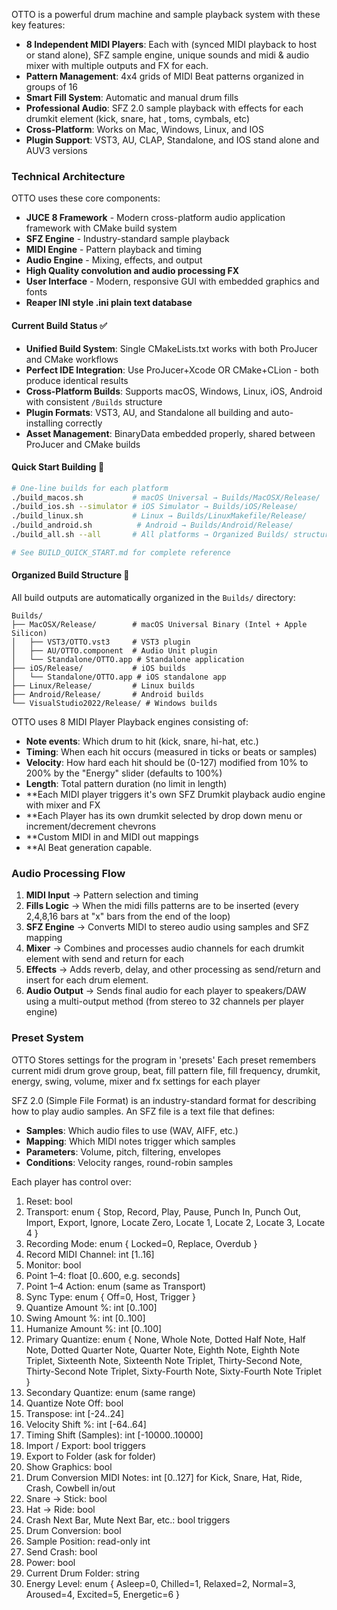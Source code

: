 OTTO is a powerful drum machine and sample playback system with these key features:

<!-- Verification comment added by Devin for testing repo access and PR workflow -->

- **8 Independent MIDI Players**: Each with (synced MIDI playback to host or stand alone), SFZ sample engine, unique sounds and midi & audio mixer with multiple outputs and FX for each.
- **Pattern Management**: 4x4 grids of MIDI Beat patterns organized in groups of 16
- **Smart Fill System**: Automatic and manual drum fills
- **Professional Audio**: SFZ 2.0 sample playback with effects for each drumkit element (kick, snare, hat , toms, cymbals, etc)
- **Cross-Platform**: Works on Mac, Windows, Linux, and IOS
- **Plugin Support**: VST3, AU, CLAP, Standalone, and IOS stand alone and AUV3 versions

### Technical Architecture

OTTO uses these core components:
- **JUCE 8 Framework** - Modern cross-platform audio application framework with CMake build system
- **SFZ Engine** - Industry-standard sample playback
- **MIDI Engine** - Pattern playback and timing
- **Audio Engine** - Mixing, effects, and output
- **High Quality convolution and audio processing FX**
- **User Interface** - Modern, responsive GUI with embedded graphics and fonts
- **Reaper INI style .ini plain text database**

#### Current Build Status ✅
- **Unified Build System**: Single CMakeLists.txt works with both ProJucer and CMake workflows
- **Perfect IDE Integration**: Use ProJucer+Xcode OR CMake+CLion - both produce identical results
- **Cross-Platform Builds**: Supports macOS, Windows, Linux, iOS, Android with consistent `/Builds` structure
- **Plugin Formats**: VST3, AU, and Standalone all building and auto-installing correctly
- **Asset Management**: BinaryData embedded properly, shared between ProJucer and CMake builds

#### Quick Start Building 🚀
```bash
# One-line builds for each platform
./build_macos.sh           # macOS Universal → Builds/MacOSX/Release/
./build_ios.sh --simulator # iOS Simulator → Builds/iOS/Release/
./build_linux.sh           # Linux → Builds/LinuxMakefile/Release/
./build_android.sh          # Android → Builds/Android/Release/
./build_all.sh --all       # All platforms → Organized Builds/ structure

# See BUILD_QUICK_START.md for complete reference
```

#### Organized Build Structure 📁
All build outputs are automatically organized in the `Builds/` directory:
```
Builds/
├── MacOSX/Release/        # macOS Universal Binary (Intel + Apple Silicon)
│   ├── VST3/OTTO.vst3     # VST3 plugin
│   ├── AU/OTTO.component  # Audio Unit plugin  
│   └── Standalone/OTTO.app # Standalone application
├── iOS/Release/           # iOS builds
│   └── Standalone/OTTO.app # iOS standalone app
├── Linux/Release/         # Linux builds
├── Android/Release/       # Android builds
└── VisualStudio2022/Release/ # Windows builds
```

OTTO uses 8 MIDI Player Playback engines consisting of:
- **Note events**: Which drum to hit (kick, snare, hi-hat, etc.)
- **Timing**: When each hit occurs (measured in ticks or beats or samples)
- **Velocity**: How hard each hit should be (0-127) modified from 10% to 200% by the "Energy" slider (defaults to 100%)
- **Length**: Total pattern duration (no limit in length)
- **Each MIDI player triggers it's own SFZ Drumkit playback audio engine with mixer and FX
- **Each Player has its own drumkit selected by drop down menu or increment/decrement chevrons
- **Custom MIDI in and MIDI out mappings
- **AI Beat generation capable.

### Audio Processing Flow
1. **MIDI Input** → Pattern selection and timing
2. **Fills Logic** → When the midi fills patterns are to be inserted (every 2,4,8,16 bars at "x" bars from the end of the loop)
3. **SFZ Engine** → Converts MIDI to stereo audio using samples and SFZ mapping
4. **Mixer** → Combines and processes audio channels for each drumkit element with send and return for each
5. **Effects** → Adds reverb, delay, and other processing as send/return and insert for each drum element.
6. **Audio Output** → Sends final audio for each player to speakers/DAW using a multi-output method (from stereo to 32 channels per player engine)

### Preset System
OTTO Stores settings for the program in 'presets'
Each preset remembers current midi drum grove group, beat, fill pattern file, fill frequency, drumkit, energy, swing, volume, mixer and fx settings for each player

SFZ 2.0 (Simple File Format) is an industry-standard format for describing how to play audio samples. An SFZ file is a text file that defines:

- **Samples**: Which audio files to use (WAV, AIFF, etc.)
- **Mapping**: Which MIDI notes trigger which samples
- **Parameters**: Volume, pitch, filtering, envelopes
- **Conditions**: Velocity ranges, round-robin samples

Each player has control over:

1) Reset: bool
2) Transport: enum { Stop, Record, Play, Pause, Punch In, Punch Out, Import, Export, Ignore, Locate Zero, Locate 1, Locate 2, Locate 3, Locate 4 }
3) Recording Mode: enum { Locked=0, Replace, Overdub }
4) Record MIDI Channel: int [1..16]
5) Monitor: bool
6) Point 1–4: float [0..600, e.g. seconds]
7) Point 1–4 Action: enum (same as Transport)
8) Sync Type: enum { Off=0, Host, Trigger }
9) Quantize Amount %: int [0..100]
10) Swing Amount %: int [0..100]
11) Humanize Amount %: int [0..100]
12) Primary Quantize: enum { None, Whole Note, Dotted Half Note, Half Note, Dotted Quarter Note, Quarter Note, Eighth Note, Eighth Note Triplet, Sixteenth Note, Sixteenth Note Triplet, Thirty-Second Note, Thirty-Second Note Triplet, Sixty-Fourth Note, Sixty-Fourth Note Triplet }
13) Secondary Quantize: enum (same range)
14) Quantize Note Off: bool
15) Transpose: int [-24..24]
16) Velocity Shift %: int [-64..64]
17) Timing Shift (Samples): int [-10000..10000]
18) Import / Export: bool triggers
19) Export to Folder (ask for folder)
20) Show Graphics: bool
21) Drum Conversion MIDI Notes: int [0..127] for Kick, Snare, Hat, Ride, Crash, Cowbell in/out
22) Snare -> Stick: bool
23) Hat -> Ride: bool
24) Crash Next Bar, Mute Next Bar, etc.: bool triggers
25) Drum Conversion: bool
26) Sample Position: read-only int
27) Send Crash: bool
28) Power: bool
29) Current Drum Folder: string
30) Energy Level: enum { Asleep=0, Chilled=1, Relaxed=2, Normal=3, Aroused=4, Excited=5, Energetic=6 }
